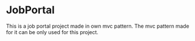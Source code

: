 # JobPortal
This is a job portal project made in own mvc pattern.
The mvc pattern made for it can be only used for this project.
